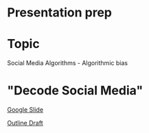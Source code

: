 # Presentation prep

# Topic

Social Media Algorithms - Algorithmic bias

# "Decode Social Media"

[Google Slide](https://docs.google.com/presentation/d/1it8zn_fkK7mcYungxOwd9jX6RjYoSJk0I7zC8pcw4Nk/edit?usp=sharing)

[Outline Draft](https://docs.google.com/document/d/1oLLgaiNhVwgRhYWRMGH7qJF-SmrAEfd-NgO_1ag1ZBk/edit?usp=sharing)
